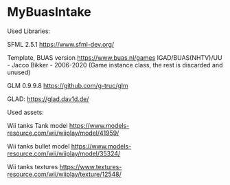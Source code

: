 # MyBuasIntake

Used Libraries:

SFML 2.5.1
https://www.sfml-dev.org/

Template, BUAS version https://www.buas.nl/games
IGAD/BUAS(NHTV)/UU - Jacco Bikker - 2006-2020
(Game instance class, the rest is discarded and unused)

GLM 0.9.9.8
https://github.com/g-truc/glm 


GLAD:
https://glad.dav1d.de/


Used assets:

Wii tanks Tank model
https://www.models-resource.com/wii/wiiplay/model/41959/

Wii tanks bullet model
https://www.models-resource.com/wii/wiiplay/model/35324/

Wii tanks textures
https://www.textures-resource.com/wii/wiiplay/texture/12548/
